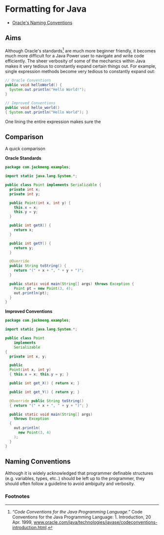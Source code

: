 # Formatting for Java

* [Oracle's Naming Conventions](https://www.oracle.com/java/technologies/javase/codeconventions-namingconventions.html)

## Aims
Although Oracle's standards[^1] are much more beginner friendly, it becomes much more difficult for a Java Power user to navigate and write code efficiently. The sheer verbosity of some of the mechanics within Java makes it very tedious to constantly expand certain things out. For example, single expression methods become very tedious to constantly expand out:

```java
// Oracle Conventions
public void helloWorld() {
  System.out.println("Hello World!");
}

// Improved Conventions
public void hello_world()
{ System.out.println("Hello World"); }
```

One lining the entire expression makes sure the 

## Comparison
A quick comparison

<strong>Oracle Standards</strong>

```java
package com.jackmeng.examples;

import static java.lang.System.*;

public class Point implements Serializable {
  private int x;
  private int y;

  public Point(int x, int y) {
    this.x = x;
    this.y = y;
  }

  public int getX() {
    return x;
  }

  public int getY() {
    return y;
  }

  @Override
  public String toString() {
    return "(" + x + ", " + y + ")";
  }

  public static void main(String[] args) throws Exception {
    Point pt = new Point(3, 4);
    out.println(pt);
  }
}
```

<strong>Improved Conventions</strong>

```java
package com.jackmeng.examples;

import static java.lang.System.*;

public class Point
  	implements
  	Serializable
{
  private int x, y;

  public 
  Point(int x, int y)
  { this.x = x; this.y = y; }

  public int get_X() { return x; }

  public int get_Y() { return y; }

  @Override public String toString()
  { return "(" + x + ", " + y + ")"; }

  public static void main(String[] args)
	throws Exception
  {
    out.println(
      new Point(3, 4)
    );
  }
}
```

## Naming Conventions
Although it is widely acknowledged that programmer definable structures (e.g. variables, types, etc..) should be left up to the programmer, they should often follow a guideline to avoid ambiguity and verbosity.

### Footnotes
[^1]: *“Code Conventions for the Java Programming Language.”* Code Conventions for the Java Programming Language: 1. Introduction, 20 Apr. 1999, www.oracle.com/java/technologies/javase/codeconventions-introduction.html.
